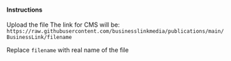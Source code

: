 #### Instructions

Upload the file
The link for CMS will be: ``` https://raw.githubusercontent.com/businesslinkmedia/publications/main/BusinessLink/filename```



Replace ```filename``` with real name of the file
